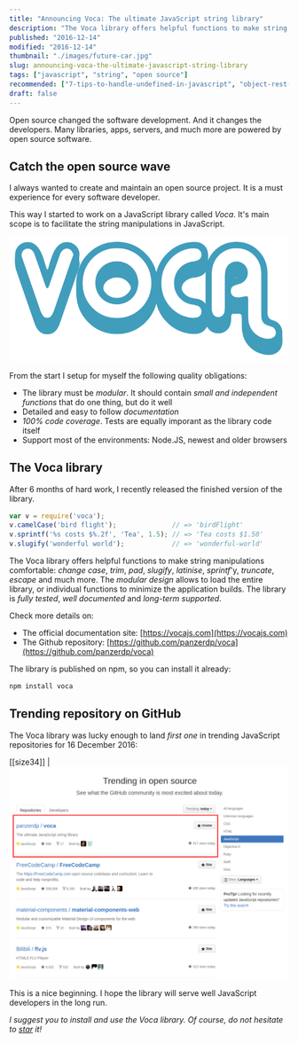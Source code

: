 ```yaml
---
title: "Announcing Voca: The ultimate JavaScript string library"
description: "The Voca library offers helpful functions to make string manipulations comfortable: change case, trim, pad, slugifly, latinise, sprintf, truncate, escape and more."
published: "2016-12-14"
modified: "2016-12-14"
thumbnail: "./images/future-car.jpg"
slug: announcing-voca-the-ultimate-javascript-string-library
tags: ["javascript", "string", "open source"]
recommended: ["7-tips-to-handle-undefined-in-javascript", "object-rest-spread-properties-javascript"]
draft: false
---
```


Open source changed the software development. And it changes the developers. Many libraries, apps, servers, and much more are powered by open source software.  

## Catch the open source wave

I always wanted to create and maintain an open source project. It is a must experience for every software developer.

This way I started to work on a JavaScript library called *Voca*. It's main scope is to facilitate the string manipulations in JavaScript.  

![Voca logo](./images/voca-logo.png)

From the start I setup for myself the following quality obligations:

* The library must be *modular*. It should contain *small and independent functions* that do one thing, but do it well
* Detailed and easy to follow *documentation*
* *100% code coverage*. Tests are equally imporant as the library code itself
* Support most of the environments: Node.JS, newest and older browsers

## The Voca library

After 6 months of hard work, I recently released  the finished version of the library.  

```javascript
var v = require('voca');
v.camelCase('bird flight');              // => 'birdFlight'
v.sprintf('%s costs $%.2f', 'Tea', 1.5); // => 'Tea costs $1.50'
v.slugify('wonderful world');            // => 'wonderful-world'
```

The Voca library offers helpful functions to make string manipulations comfortable: *change case*, *trim*, *pad*, *slugify*, *latinise*, *sprintf*'y, *truncate*, *escape* and much more. The *modular design* allows to load the entire library, or individual functions to minimize the application builds. The library is *fully tested*, *well documented* and *long-term supported*.

Check more details on:

* The official documentation site: [https://vocajs.com](https://vocajs.com)
* The Github repository: [https://github.com/panzerdp/voca](https://github.com/panzerdp/voca)

The library is published on npm, so you can install it already:
```bash
npm install voca
```

## Trending repository on GitHub

The Voca library was lucky enough to land *first one* in trending JavaScript repositories for 16 December 2016:   

[[size34]]
| ![Voca trending on GitHub](./images/trending.png)

This is a nice beginning. I hope the library will serve well JavaScript developers in the long run.  

*I suggest you to install and use the Voca library. Of course, do not hesitate to [star](https://github.com/panzerdp/voca) it!*
